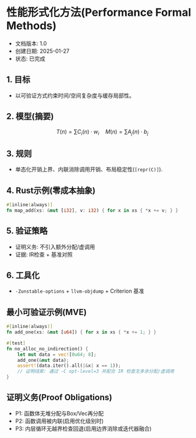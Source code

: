 # 性能形式化方法(Performance Formal Methods)

- 文档版本: 1.0  
- 创建日期: 2025-01-27  
- 状态: 已完成

## 1. 目标

- 以可验证方式约束时间/空间复杂度与缓存局部性。

## 2. 模型(摘要)

```math
T(n)=\sum C_i(n)\cdot w_i \quad M(n)=\sum A_j(n)\cdot b_j
```

## 3. 规则

- 单态化开销上界、内联消除调用开销、布局稳定性(`[repr(C)]`).

## 4. Rust示例(零成本抽象)

```rust
#[inline(always)]
fn map_add(xs: &mut [i32], v: i32) { for x in xs { *x += v; } }
```

## 5. 验证策略

- 证明义务: 不引入额外分配/虚调用
- 证据: IR检查 + 基准对照

## 6. 工具化

- `-Zunstable-options` + `llvm-objdump` + Criterion 基准

## 最小可验证示例(MVE)

```rust
#[inline(always)]
fn add_one(xs: &mut [u64]) { for x in xs { *x += 1; } }

#[test]
fn no_alloc_no_indirection() {
    let mut data = vec![0u64; 8];
    add_one(&mut data);
    assert!(data.iter().all(|&x| x == 1));
    // 证明线索: 通过 -C opt-level=3 并配合 IR 检查无多余分配/虚调用
}
```

## 证明义务(Proof Obligations)

- P1: 函数体无堆分配与Box/Vec再分配
- P2: 函数调用被内联(启用优化级别时)
- P3: 内层循环无越界检查回退(启用边界消除或迭代器融合)
